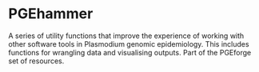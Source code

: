 # PGEhammer
A series of utility functions that improve the experience of working with other software tools in Plasmodium genomic epidemiology. This includes functions for wrangling data and visualising outputs. Part of the PGEforge set of resources.

